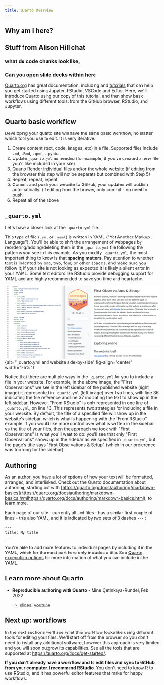 ```yaml
---
title: Quarto Overview
---
```


## Why am I here?

## Stuff from Alison Hill chat

### what do code chunks look like,

### Can you open slide decks within here

[Quarto.org](https://quarto.org) has great documentation, including and [tutorials](https://quarto.org/docs/get-started/hello/jupyter.html) that can help you get started using Jupyter, RStudio, VSCode and Editor. Here, we'll introduce Quarto using our copy of this tutorial, and then show basic workflows using different tools: from the GitHub browser, RStudio, and Jupyter.


## Quarto basic workflow

Developing your quarto site will have the same basic workflow, no matter which tool you use to edit. It is very iterative.

1.  Create content (text, code, images, etc) in a file. Supported files include `.md`, `.Rmd`, `.qmd`, `.ipynb`...
2.  Update `_quarto.yml` as needed (for example, if you've created a new file you'd like included in your site)
3.  Quarto Render individual files and/or the whole website (if editing from the browser this step will not be separate but combined with Step 5)
4.  Repeat, repeat, repeat
5.  Commit and push your website to GitHub, your updates will publish automatically! (if editing from the brower, only commit - no need to push)
6.  Repeat all of the above

## `_quarto.yml`

Let's have a closer look at the `_quarto.yml` file.

This type of file (`.yml` or `.yaml`) is written in YAML ("Yet Another Markup Language"). You'll be able to shift the arrangement of webpages by reordering/adding/deleting them in the `_quarto.yml` file following the patterns you see in this example. As you modify `_quarto.yml`, the most important thing to know is that **spacing matters**. Pay attention to whether text is indented by one, two, four, or other spaces, and make sure you follow it; if your site is not looking as expected it is likely a silent error in your YAML. Some text editors like RStudio provide debugging support for YAML and are highly recommended to save you time and heartache.

![`_quarto.yml` and website side-by-side](images/quarto-yml-site-side-by-side3.png){alt="_quarto.yml and website side-by-side" fig-align="center" width="95%"}

Notice that there are multiple ways in the `_quarto.yml` for you to include a file in your website. For example, in the above image, the "First Observations" we see in the left sidebar of the published website (right image) is represented in `_quarto.yml` (left image) over two lines, with line 36 indicating the file reference and line 37 indicating the text to show up in the left sidebar. However, "From RStudio" is only represented in one line of `_quarto.yml`, on line 43. This represents two strategies for including a file in your website. By default, the title of a specified file will show up in the website's sidebar, which is what is happening with the "From RStudio" example. If you would like more control over what is written in the sidebar vs the title of your files, then the approach we took with "First Observations" is what you'll want to do: you'll see that only "First Observations" shows up in the sidebar as we specified in `_quarto.yml`, but the page's title says "First Observations & Setup" (which in our preference was too long for the sidebar).

## Authoring

As an author, you have a lot of options of how your text will be formatted, arranged, and interlinked. Check out the Quarto documentation about authoring, starting out with [https://quarto.org/docs/authoring/markdown-basics](https://quarto.org/docs/authoring/markdown-basics.htmlhttps://quarto.org/docs/authoring/markdown-basics.html), to learn more.

Each page of our site - currently all `.md` files - has a similar first couple of lines - this also YAML, and it is indicated by two sets of 3 dashes `---` :

``` bash
---
title: My title
---
```

You're able to add more features to individual pages by including it in the YAML, which for the most part here only includes a title. See [Quarto excecution options](https://quarto.org/docs/computations/execution-options.html) for more information of what you can include in the YAML.

## Learn more about Quarto

-   **Reproducible authoring with Quarto** - Mine Çetinkaya-Rundel, Feb 2022

    -   [slides](https://mine-cetinkaya-rundel.github.io/2022-repro-toronto/#/title-slide), [youtube](https://www.youtube.com/watch?v=6p4vOKS6Xls)

## Next up: workflows

In the next sections we'll see what this workflow looks like using different tools for editing your files. We'll start off from the browser so you don't need to install any additional software, however this approach is very limited and you will soon outgrow its capabilities. See all the tools that are supported at <https://quarto.org/docs/get-started/>.

**If you don't already have a workflow and to edit files and sync to GitHub from your computer, I recommend RStudio.** You don't need to know R to use RStudio, and it has powerful editor features that make for happy workflows.
